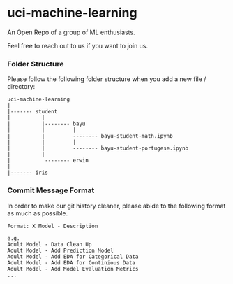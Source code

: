 # uci-machine-learning
An Open Repo of a group of ML enthusiasts.

Feel free to reach out to us if you want to join us.

### Folder Structure

Please follow the following folder structure when you add a new file / directory:
```
uci-machine-learning
|
|------- student
|          |
|          |-------- bayu
|          |         |
|          |         -------- bayu-student-math.ipynb
|          |         |
|          |         -------- bayu-student-portugese.ipynb
|          |
|           -------- erwin
|
|------- iris
```

### Commit Message Format

In order to make our git history cleaner, please abide to the following format as much as possible.

```
Format: X Model - Description

e.g.
Adult Model - Data Clean Up
Adult Model - Add Prediction Model
Adult Model - Add EDA for Categorical Data
Adult Model - Add EDA for Continious Data
Adult Model - Add Model Evaluation Metrics
...
```
